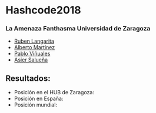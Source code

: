 # Hashcode2018

### La Amenaza Fanthasma Universidad de Zaragoza

- [Ruben Langarita](https://github.com/zory95) 
- [Alberto Martinez](https://github.com/belberus)
- [Pablo Viñuales](https://github.com/strummerTFIU)
- [Asier Salueña](https://github.com/asierhandball)

## Resultados: 
- Posición en el HUB de Zaragoza:
- Posición en España:
- Posición mundial: 
